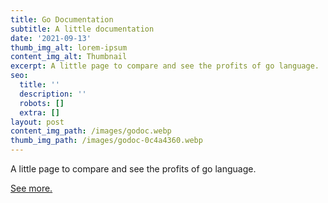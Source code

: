 ```yaml
---
title: Go Documentation
subtitle: A little documentation
date: '2021-09-13'
thumb_img_alt: lorem-ipsum
content_img_alt: Thumbnail
excerpt: A little page to compare and see the profits of go language.
seo:
  title: ''
  description: ''
  robots: []
  extra: []
layout: post
content_img_path: /images/godoc.webp
thumb_img_path: /images/godoc-0c4a4360.webp
---
```

A little page to compare and see the profits of go language.

[See more.](https://codepen.io/rodomaxi/pen/ExXYdJX)
